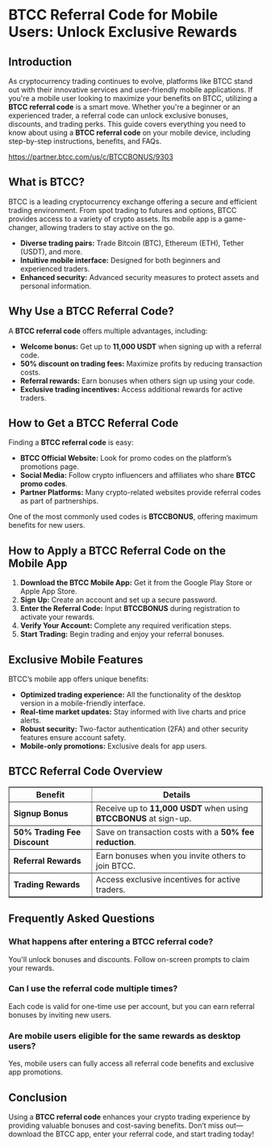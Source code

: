 <h1>BTCC Referral Code for Mobile Users: Unlock Exclusive Rewards</h1>

<h2>Introduction</h2>
<p>As cryptocurrency trading continues to evolve, platforms like BTCC stand out with their innovative services and user-friendly mobile applications. If you're a mobile user looking to maximize your benefits on BTCC, utilizing a <strong>BTCC referral code</strong> is a smart move. Whether you're a beginner or an experienced trader, a referral code can unlock exclusive bonuses, discounts, and trading perks. This guide covers everything you need to know about using a <strong>BTCC referral code</strong> on your mobile device, including step-by-step instructions, benefits, and FAQs.</p>
<a href="https://partner.btcc.com/us/c/BTCCBONUS/9303" target="_blank">https://partner.btcc.com/us/c/BTCCBONUS/9303</a>

<h2>What is BTCC?</h2>
<p>BTCC is a leading cryptocurrency exchange offering a secure and efficient trading environment. From spot trading to futures and options, BTCC provides access to a variety of crypto assets. Its mobile app is a game-changer, allowing traders to stay active on the go.</p>
<ul>
    <li><strong>Diverse trading pairs:</strong> Trade Bitcoin (BTC), Ethereum (ETH), Tether (USDT), and more.</li>
    <li><strong>Intuitive mobile interface:</strong> Designed for both beginners and experienced traders.</li>
    <li><strong>Enhanced security:</strong> Advanced security measures to protect assets and personal information.</li>
</ul>

<h2>Why Use a BTCC Referral Code?</h2>
<p>A <strong>BTCC referral code</strong> offers multiple advantages, including:</p>
<ul>
    <li><strong>Welcome bonus:</strong> Get up to <strong>11,000 USDT</strong> when signing up with a referral code.</li>
    <li><strong>50% discount on trading fees:</strong> Maximize profits by reducing transaction costs.</li>
    <li><strong>Referral rewards:</strong> Earn bonuses when others sign up using your code.</li>
    <li><strong>Exclusive trading incentives:</strong> Access additional rewards for active traders.</li>
</ul>

<h2>How to Get a BTCC Referral Code</h2>
<p>Finding a <strong>BTCC referral code</strong> is easy:</p>
<ul>
    <li><strong>BTCC Official Website:</strong> Look for promo codes on the platform’s promotions page.</li>
    <li><strong>Social Media:</strong> Follow crypto influencers and affiliates who share <strong>BTCC promo codes</strong>.</li>
    <li><strong>Partner Platforms:</strong> Many crypto-related websites provide referral codes as part of partnerships.</li>
</ul>
<p>One of the most commonly used codes is <strong>BTCCBONUS</strong>, offering maximum benefits for new users.</p>

<h2>How to Apply a BTCC Referral Code on the Mobile App</h2>
<ol>
    <li><strong>Download the BTCC Mobile App:</strong> Get it from the Google Play Store or Apple App Store.</li>
    <li><strong>Sign Up:</strong> Create an account and set up a secure password.</li>
    <li><strong>Enter the Referral Code:</strong> Input <strong>BTCCBONUS</strong> during registration to activate your rewards.</li>
    <li><strong>Verify Your Account:</strong> Complete any required verification steps.</li>
    <li><strong>Start Trading:</strong> Begin trading and enjoy your referral bonuses.</li>
</ol>

<h2>Exclusive Mobile Features</h2>
<p>BTCC’s mobile app offers unique benefits:</p>
<ul>
    <li><strong>Optimized trading experience:</strong> All the functionality of the desktop version in a mobile-friendly interface.</li>
    <li><strong>Real-time market updates:</strong> Stay informed with live charts and price alerts.</li>
    <li><strong>Robust security:</strong> Two-factor authentication (2FA) and other security features ensure account safety.</li>
    <li><strong>Mobile-only promotions:</strong> Exclusive deals for app users.</li>
</ul>

<h2>BTCC Referral Code Overview</h2>
<table border="1">
    <tr>
        <th>Benefit</th>
        <th>Details</th>
    </tr>
    <tr>
        <td><strong>Signup Bonus</strong></td>
        <td>Receive up to <strong>11,000 USDT</strong> when using <strong>BTCCBONUS</strong> at sign-up.</td>
    </tr>
    <tr>
        <td><strong>50% Trading Fee Discount</strong></td>
        <td>Save on transaction costs with a <strong>50% fee reduction</strong>.</td>
    </tr>
    <tr>
        <td><strong>Referral Rewards</strong></td>
        <td>Earn bonuses when you invite others to join BTCC.</td>
    </tr>
    <tr>
        <td><strong>Trading Rewards</strong></td>
        <td>Access exclusive incentives for active traders.</td>
    </tr>
</table>

<h2>Frequently Asked Questions</h2>
<h3>What happens after entering a BTCC referral code?</h3>
<p>You'll unlock bonuses and discounts. Follow on-screen prompts to claim your rewards.</p>

<h3>Can I use the referral code multiple times?</h3>
<p>Each code is valid for one-time use per account, but you can earn referral bonuses by inviting new users.</p>

<h3>Are mobile users eligible for the same rewards as desktop users?</h3>
<p>Yes, mobile users can fully access all referral code benefits and exclusive app promotions.</p>

<h2>Conclusion</h2>
<p>Using a <strong>BTCC referral code</strong> enhances your crypto trading experience by providing valuable bonuses and cost-saving benefits. Don’t miss out—download the BTCC app, enter your referral code, and start trading today!</p>


